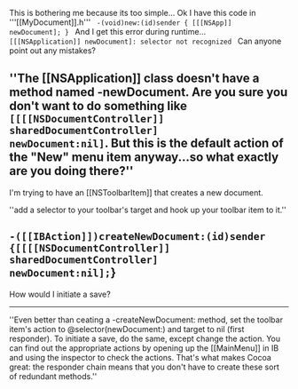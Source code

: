 This is bothering me because its too simple...
Ok I have this code in '''[[MyDocument]].h'''
<code>
-(void)new:(id)sender
{
	[[[NSApp]] newDocument];
}
</code>
And I get this error during runtime...
<code>
[[[NSApplication]] newDocument]: selector not recognized
</code>
Can anyone point out any mistakes?

''The [[NSApplication]] class doesn't have a method named -newDocument. Are you sure you don't want to do something like <code>[[[[NSDocumentController]] sharedDocumentController] newDocument:nil]</code>. But this is the default action of the "New" menu item anyway...so what exactly are you doing there?''
----
I'm trying to have an [[NSToolbarItem]] that creates a new document.

''add a selector to your toolbar's target and hook up your toolbar item to it.''

<code>-([[IBAction]])createNewDocument:(id)sender {[[[[NSDocumentController]] sharedDocumentController] newDocument:nil];</code>}
----
How would I initiate a save?

----

''Even better than ceating a -createNewDocument: method, set the toolbar item's action to @selector(newDocument:) and target to nil (first responder). To initiate a save, do the same, except change the action. You can find out the appropriate actions by opening up the [[MainMenu]] in IB and using the inspector to check the actions. That's what makes Cocoa great: the responder chain means that you don't have to create these sort of redundant methods.''